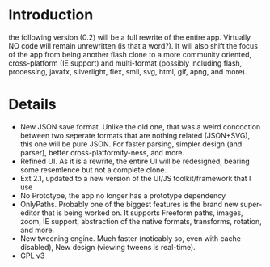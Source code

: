 # Introduction #
the following version (0.2) will be a full rewrite of the entire app. Virtually NO code will remain unrewritten (is that a word?). It will also shift the focus of the app from being another flash clone to a more community oriented, cross-platform (IE support) and multi-format (possibly including flash, processing, javafx, silverlight, flex, smil, svg, html, gif, apng, and more).


# Details #
  * New JSON save format. Unlike the old one, that was a weird concoction between two seperate formats that are nothing related (JSON+SVG), this one will be pure JSON. For faster parsing, simpler design (and parser), better cross-platformity-ness, and more.
  * Refined UI. As it is a rewrite, the entire UI will be redesigned, bearing some resemlence but not a complete clone.
  * Ext 2.1, updated to a new version of the UI/JS toolkit/framework that I use
  * No Prototype, the app no longer has a prototype dependency
  * OnlyPaths. Probably one of the biggest features is the brand new super-editor that is being worked on. It supports Freeform paths, images, zoom, IE support, abstraction of the native formats, transforms, rotation, and more.
  * New tweening engine. Much faster (noticably so, even with cache disabled), New design (viewing tweens is real-time).
  * GPL v3